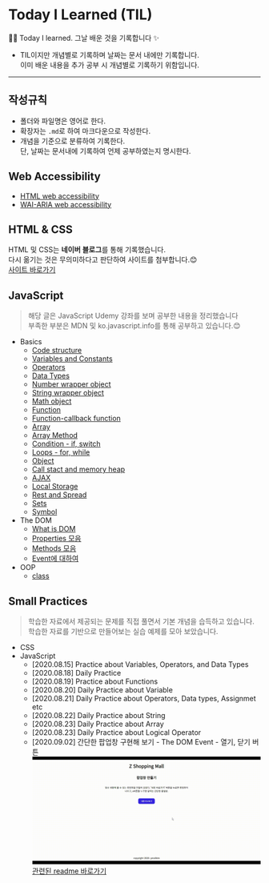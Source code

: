 # Today I Learned (TIL)

👩‍💻 Today I learned. 그날 배운 것을 기록합니다 ✨

- TIL이지만 개념별로 기록하며 날짜는 문서 내에만 기록합니다.  
  이미 배운 내용을 추가 공부 시 개념별로 기록하기 위함입니다.

---

## 작성규칙

- 폴더와 파일명은 영어로 한다.
- 확장자는 `.md`로 하여 마크다운으로 작성한다.
- 개념을 기준으로 분류하여 기록한다.  
  단, 날짜는 문서내에 기록하여 언제 공부하였는지 명시한다.

## Web Accessibility

- [HTML web accessibility](./Web-Accessibility/[HTML]-web-accessibility.md)
- [WAI-ARIA web accessibility](./Web-Accessibility/[WAI-ARIA]-web-accessibility.md)

## HTML & CSS

HTML 및 CSS는 **네이버 블로그**를 통해 기록했습니다.  
 다시 옮기는 것은 무의미하다고 판단하여 사이트를 첨부합니다.😊  
 [사이트 바로가기](https://blog.naver.com/yesslkim94)

## JavaScript

> 해당 글은 JavaScript Udemy 강좌를 보며 공부한 내용을 정리했습니다  
> 부족한 부분은 MDN 및 ko.javascript.info를 통해 공부하고 있습니다.😊

- Basics
  - [Code structure](Javascript/Basics/1.Code-structure.md)
  - [Variables and Constants](Javascript/Basics/2.Variables-and-Constants.md)
  - [Operators](Javascript/Basics/3.Operators.md)
  - [Data Types](Javascript/Basics/4.Data-Types.md)
  - [Number wrapper object](Javascript/Basics/4a.Number-wrapper-object.md)
  - [String wrapper object](Javascript/Basics/4a.String-wrapper-object.md)
  - [Math object](Javascript/Basics/10a.Math-Objects.md)
  - [Function](Javascript/Basics/5.Function.md)
  - [Function-callback function](Javascript/Basics/5a.Callback-Function.md)
  - [Array](Javascript/Basics/6.Array.md)
  - [Array Method](Javascript/Basics/6a.Array-Method-example.md)
  - [Condition - if, switch](Javascript/Basics/7.Condition-if-switch.md)
  - [Loops - for, while](Javascript/Basics/8.Loops-for-while.md)
  - [Object](Javascript/Basics/10.Object.md)
  - [Call stact and memory heap](Javascript/Basics/9.Call-stack-and-Memory-heap.md)
  - [AJAX](Javascript/Basics/b11.AJAX.md)
  - [Local Storage](Javascript/Basics/b12.Local-Storage.md)
  - [Rest and Spread](Javascript/Basics/b13.Rest-and-Spread.md)
  - [Sets](Javascript/Basics/b14.Sets.md)
  - [Symbol](Javascript/Basics/b15.Symbol.md)
- The DOM
  - [What is DOM](Javascript/the-DOM/1.The-DOM-Explanation.md)
  - [Properties 모음](Javascript/the-DOM/2.Properties.md)
  - [Methods 모음](Javascript/the-DOM/3.Method.md)
  - [Event에 대하여](Javascript/the-DOM/4.Event.md)
- OOP
  - [class](Javascript/OOP/class.md)

## Small Practices

> 학습한 자료에서 제공되는 문제를 직접 풀면서 기본 개념을 습득하고 있습니다.
> 학습한 자료를 기반으로 만들어보는 실습 예제를 모아 보았습니다.

- CSS
- JavaScript
  - [2020.08.15] Practice about Variables, Operators, and Data Types
  - [2020.08.18] Daily Practice
  - [2020.08.19] Practice about Functions
  - [2020.08.20] Daily Practice about Variable
  - [2020.08.21] Daily Practice about Operators, Data types, Assignmet etc
  - [2020.08.22] Daily Practice about String
  - [2020.08.23] Daily Practice about Array
  - [2020.08.23] Daily Practice about Logical Operator
  - [2020.09.02] 간단한 팝업창 구현해 보기 - The DOM Event - 열기, 닫기 버튼
    ![popupv](assets/popup.gif)
    [관련된 readme 바로가기](small-practices/JavaScript/3.Making-a-pop-up/readme.md)
